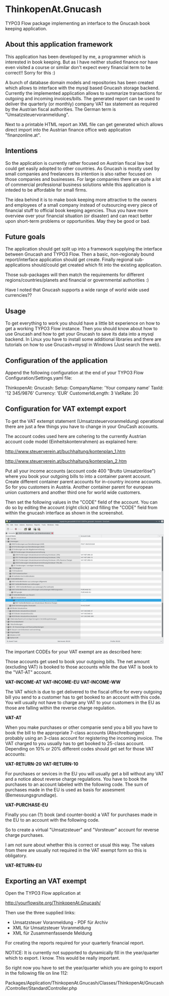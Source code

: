 # ThinkopenAt.Gnucash

TYPO3 Flow package implementing an interface to the Gnucash book
keeping application.

## About this application framework

This application has been developed by me, a programmer which is
interested in book keeping. But as I have neither studied finance
nor have even visited a course or similar don't expect every
financial term to be correct!! Sorry for this :)

A bunch of database domain models and repositories has been created which
allows to interface with the mysql based Gnucash storage backend.
Currently the implemented application allows to summarize transactions
for outgoing and incoming invoices/bills. The generated report can
be used to deliver the quarterly (or monthly) company VAT tax statement
as required by the Austrian fiscal authorities. The German term is
"Umsatzsteuervoranmeldung".

Next to a printable HTML report an XML file can get generated which
allows direct import into the Austrian finance office web application
"finanzonline.at".

## Intentions

So the application is currently rather focused on Austrian fiscal law
but could get easily adopted to other countries. As Gnucash is mostly
used by small companies and freelancers its intention is also rather
focused on those companies and businesses. For large companies there
are quite a lot of commercial professional business solutions while
this application is inteded to be affordable for small firms.

The idea behind it is to make book keeping more attractive to the owners
and employees of a small company instead of outsourcing every piece of
financial stuff to official book keeping agencies. Thus you have more
overview over your financial situation (or disaster) and can react better
upon short-term problems or opportunities. May they be good or bad.

## Future goals

The application should get split up into a framework supplying the
interface between Gnucash and TYPO3 Flow. Then a basic, non-regionaly
bound report/interface application should get create. Finally
regional sub-applications should/could get created which fit into
the existing application.

Those sub-packages will then match the requirements for different
regions/countries/planets and financial or governmental authorities :)

Have I noted that Gnucash supports a wide range of world wide used
currencies??

## Usage

To get everything to work you should have a little bit experience on
how to get a working TYPO3 Flow instance. Then you should know about
how to use Gnucash and how to get your Gnucash to save its data into
a mysql backend. In Linux you have to install some additional libraries
and there are tutorials on how to use Gnucash+mysql in Windows (Just
search the web).

## Configuration of the application

Append the following configuration at the end of your
TYPO3 Flow Configuration/Settings.yaml file:

  ThinkopenAt:
    Gnucash:
      Setup:
        CompanyName: 'Your company name'
        TaxId: '12 345/9876'
        Currency: 'EUR'
        CustomerIdLength: 3
        VatRate: 20
 

## Configuration for VAT extempt export

To get the VAT extempt statement (Umsatzsteuervoranmeldung) operational
there are just a few things you have to change in your GnuCash accounts.

The account codes used here are cohering to the currently Austrian account
code model (Einheitskontenrahmen) as explained here:

http://www.steuerverein.at/buchhaltung/kontenplan_1.htm

http://www.steuerverein.at/buchhaltung/kontenplan_2.htm

Put all your income accounts (account code 400 "Brutto Umsatzerlöse") where
you book your outgoing bills to into a container parent account. Create
different container parent accounts for in-country income accounts. So for
you customers in Austria. Another container parent for european union customers
and another third one for world wide customers.

Then set the following values in the "CODE" field of the account. You can
do so by editing the account (right click) and filling the "CODE" field
from within the gnucash interface as shown in the screenshot.

![Account schema in GnuCash](/Documentation/Images/AccountSchema.png?raw=true "GnuCash account schema")

The important CODEs for your VAT exempt are as described here:

Those accounts get used to book your outgoing bills. The net amount (excluding
VAT) is booked to those accounts while the due VAT is book to the "VAT-AT"
account.

  **VAT-INCOME-AT**
  **VAT-INCOME-EU**
  **VAT-INCOME-WW**

The VAT which is due to get delivered to the fiscal office for every outgoing
bill you send to a customer has to get booked to an account with this code.
You will usually not have to charge any VAT to your customers in the EU as
those are falling within the reverse charge regulation.

  **VAT-AT**

When you make purchases or other companie send you a bill you have to book the
bill to the appropriate 7-class accounts (Abschreibungen) probably using an
3-class account for registering the incoming invoice. The VAT charged
to you usually has to get booked to 25-class account. Depending on 10% or 20%
different codes should get set for those VAT accounts:

  **VAT-RETURN-20**
  **VAT-RETURN-10**

For purchases or sevices in the EU you will usually get a bill without any
VAT and a notice about reverse charge regulations. You have to book the purchases
to an account labeled with the following code. The sum of purchases made in
the EU is used as basis for assesment (Bemessungsgrundlage).

  **VAT-PURCHASE-EU**

Finally you can (?) book (and counter-book) a VAT for purchases made in the EU
to an account with the following code.

So to create a virtual "Umsatzsteuer" and "Vorsteuer" account for reverse
charge purchases.

I am not sure about whether this is correct or usual this way. The values
from there are usually not required in the VAT exempt form so this is
obligatory.

  **VAT-RETURN-EU**

## Exporting an VAT exempt

Open the TYPO3 Flow application at

http://yourflowsite.org/ThinkopenAt.Gnucash/

Then use the three supplied links:

* Umsatzsteuer Voranmeldung - PDF für Archiv
* XML für Umsatzsteuer Voranmeldung
* XML für Zusammenfassende Meldung 

For creating the reports required for your quarterly financial report.

NOTICE: It is currently not supported to dynamically fill in the year/quarter
which to export. I know. This would be really important.

So right now you have to set the year/quarter which you are going to export
in the following file on line 112:

Packages/Application/ThinkopenAt.Gnucash/Classes/ThinkopenAt/Gnucash/Controller/StandardController.php


